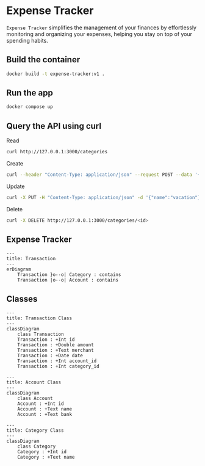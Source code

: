# Expense Tracker

`Expense Tracker` simplifies the management of your finances by effortlessly monitoring and organizing your expenses, helping you stay on top of your spending habits.

## Build the container

```bash
docker build -t expense-tracker:v1 .
```

## Run the app

```bash
docker compose up
```

## Query the API using curl

Read

```bash
curl http://127.0.0.1:3000/categories
```

Create

```bash
curl --header "Content-Type: application/json" --request POST --data '{"name":"college"}' http://127.0.0.1:3000/categories
```

Update

```bash
curl -X PUT -H "Content-Type: application/json" -d '{"name":"vacation"}' http://127.0.0.1:3000/categories/<id>

```

Delete

```bash
curl -X DELETE http://127.0.0.1:3000/categories/<id>
```

## Expense Tracker

```mermaid
---
title: Transaction
---
erDiagram
    Transaction }o--o| Category : contains
    Transaction |o--o| Account : contains
```

## Classes

```mermaid
---
title: Transaction Class
---
classDiagram
    class Transaction
    Transaction : +Int id
    Transaction : +Double amount
    Transaction : +Text merchant
    Transaction : +Date date
    Transaction : +Int account_id
    Transaction : +Int category_id
```

```mermaid
---
title: Account Class
---
classDiagram
    class Account
    Account : +Int id
    Account : +Text name
    Account : +Text bank
```

```mermaid
---
title: Category Class
---
classDiagram
    class Category
    Category : +Int id
    Category : +Text name
```
